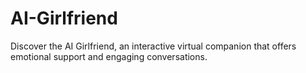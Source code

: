 # AI-Girlfriend
Discover the AI Girlfriend, an interactive virtual companion that offers emotional support and engaging conversations.
